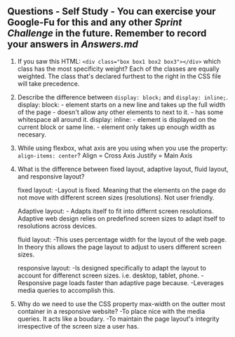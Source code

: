 ## Questions - Self Study - You can exercise your Google-Fu for this and any other _Sprint Challenge_ in the future. Remember to record your answers in _Answers.md_

1. If you saw this HTML: ```<div class="box box1 box2 box3"></div>``` which class has the most specificity weight?
    Each of the classes are equally weighted. The class that's declared furthest to the right in the CSS file will take precedence. 

2. Describe the difference between ```display: block;``` and ```display: inline;```.
    display: block:
        - element starts on a new line and takes up the full width of the page 
        - doesn't allow any other elements to next to it.
        - has some whitespace all around it.
    display: inline: 
        - element is displayed on the current block or same line.
        - element only takes up enough width as necesary.

3. While using flexbox, what axis are you using when you use the property: ```align-items: center```?
    Align = Cross Axis
    Justify = Main Axis

4. What is the difference between fixed layout, adaptive layout, fluid layout, and responsive layout?

    fixed layout: 
        -Layout is fixed. Meaning that the elements on the page do not move with different screen sizes (resolutions). Not user friendly.

    Adaptive layout:
        - Adapts itself to fit into differnt screen resolutions. Adaptive web design relies on predefined screen sizes to adapt itself to resolutions across devices.


    fluid layout:
        -This uses percentage width for the layout of the web page. In theory this allows the page layout to adjust to users different screen sizes.

    responsive layout: 
        -Is designed specifically to adapt the layout to account for differenct screen sizes. i.e. desktop, tablet, phone.
        -Responsive page loads faster than adaptive page because.
        -Leverages media queries to accomplish this.

5. Why do we need to use the CSS property max-width on the outter most container in a responsive website?
        -To place nice with the media queries. It acts like a boudary. 
        -To maintain the page layout's integrity irrespective of the screen size a user has.